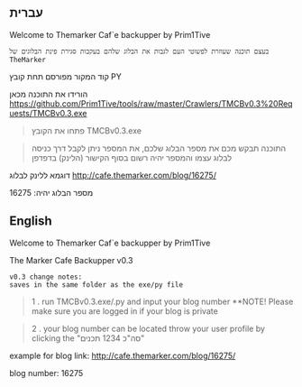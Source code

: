 ## עברית

Welcome to Themarker Caf`e backupper by Prim1Tive

`בעצם תוכנה שעוזרת לפשוטי העם לגבות את הבלוג שלהם בעקבות סגירת פינת הבלוגים של TheMarker`

קוד המקור מפורסם תחת קובץ PY
 
הורידו את התוכנה מכאן https://github.com/Prim1Tive/tools/raw/master/Crawlers/TMCBv0.3%20Requests/TMCBv0.3.exe
 
> פתחו את הקובץ TMCBv0.3.exe

> התוכנה תבקש מכם את מספר הבלוג שלכם, את המספר ניתן לקבל דרך כניסה לבלוג עצמו והמספר יהיה רשום בסוף הקישור (הלינק) בדפדפן 

דוגמא ללינק לבלוג
http://cafe.themarker.com/blog/16275/

מספר הבלוג יהיה:
16275




## English


Welcome to Themarker Caf`e backupper by Prim1Tive

The Marker Cafe Backupper v0.3


```
v0.3 change notes:
saves in the same folder as the exe/py file
```

> 1 . run TMCBv0.3.exe/.py and input your blog number **NOTE! Please make sure you are logged in if your blog is private

> 2 . your blog number can be located throw your user profile by clicking the "סה"כ 1234 תכנים"


example for blog link:
http://cafe.themarker.com/blog/16275/

blog number:
16275


